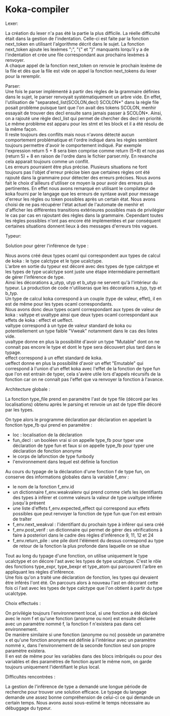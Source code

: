 # Koka-compiler
Lexer:

La création du lexer n'a pas été la partie la plus difficile. La réelle difficulté était dans la gestion de l'indentation. Celle-ci est faite par la fonction next_token en utilisant l'algorithme décrit dans le sujet. La fonction next_token ajoute les lexèmes ";", "{" et "}" manquants  lorqu'il y a de l'indentation et crée une file correspondant aux prochains lexèmes à renvoyer.  
A chaque appel de la fonction next_token on renvoie le prochain lexème de la file et dès que la file est vide on appel la fonction next_tokens du lexer pour la reremplir.

Parser:  
Une fois le parser implémenté à partir des règles de la grammaire définies dans le sujet, le parser renvoyait systématiquement un arbre vide. En effet, l'utilisation de "separated_list(SCOLON,decl) SCOLON*" dans la règle file posait problème puisque tant que l'on avait des tokens SCOLON, menhir essayait de trouver des decl ensuite sans jamais passer à SCOLON*. Ainsi, on a rajouté une règle decl_list qui permet de chercher des decl en priorité. Le même problème est apparu pour les stmt et les block et il a été résolu de la même façon.  
Il reste toujours des conflits mais nous n'avons détecté aucun comportement problématique et l'ordre indiqué dans les règles semblent toujours permettre d'avoir le comportement indiqué. Par exemple l'expression return 5 + 8 sera bien comprise comme return (5+8) et non pas (return 5) + 8 en raison de l'ordre dans le fichier parser.mly. En revanche cela apparait toujours comme un conflit.   
Les erreurs pourraient être plus précise. Plusieurs situations ne font toujours pas l'objet d'erreur précise bien que certaines règles ont été rajouté dans la grammaire pour détecter des erreurs précises. Nous avons fait le choix d'ailleurs d'utiliser ce moyen la pour avoir des erreurs plus pertinentes. En effet nous avons remarqué en utilisant le compilateur de koka fourni par le langage que les erreurs de syntaxe avait pour message d'erreur les règles ou token possibles après un certain état. Nous avons choisi de ne pas récupérer l'état actuel de l'automate de menhir et d'afficher les différentes transitions extérieures possibles mais de privilégier le cas par cas en rajoutant des règles dans la grammaire. Cependant toutes les règles possibles n'ont pas encore été implémentées et par conséquent certaines situations donnent lieux à des messages d'erreurs très vagues. 

Typeur:

Solution pour gérer l'inférence de type :  

Nous avons créé deux types ocaml qui correspondent aux types de calcul de koka : le type calctype et le type ucalctype.  
L'arbre en sortie du typeur est décoré avec des types de type calctype et les types de type ucalctype sont juste une étape intermédiaire permettant de gérer l'inférence de type.  
Ainsi les décorations a_utyp, utyp et b_utyp ne servent qu'à l'intérieur du typeur. La production de code n'utiliseras que les décorations a_typ, typ et b_typ.  
Un type de calcul koka correspond à un couple (type de valeur, effet), il en est de même pour les types ocaml correspondants.  
Nous avons donc deux types ocaml correspondant aux types de valeur de koka : valtype et uvaltype ainsi que deux types ocaml correspondant aux effets de koka : effect et ueffect.  
valtype correspond à un type de valeur standard de koka ou potentiellement un type faible "Vweak" notamment dans le cas des listes vide.  
uvaltype donne en plus la possibilité d'avoir un type "Mutable" dont on ne connait pas encore le type et dont le type sera découvert plus tard dans le typage.  
effect correspond à un effet standard de koka.  
ueffect donne en plus la possibilité d'avoir un effet "Emutable" qui correspond à l'union d'un effet koka avec l'effet de la fonction de type fun que l'on est entrain de typer, cela s'avère utile lors d'appels récursifs de la fonction car on ne connaît pas l'effet que va renvoyer la fonction à l'avance.  

Architecture globale :

La fonction type_file prend en paramètre l'ast de type file (décoré par les localisations) obtenu après le parsing et renvoie un ast de type tfile décoré par les types.

On type alors le programme déclaration par déclaration en appelant la fonction type_fb qui prend en paramètre :  
- loc : localisation de la déclaration  
- fun_decl : un booléen vrai si on appelle type_fb pour typer une déclaration de type fun et faux si on appelle type_fb pour typer une déclaration de fonction anonyme  
- le corps de lafonction de type funbody  
- l'environnement dans lequel est définie la fonction  

Au cours du typage de la déclaration d'une fonction f de type fun, on conserve des informations globales dans la variable f_env :  
- le nom de la fonction f_env.id  
- un dictionnaire f_env.weakvalenv qui prend comme clefs les identifiants des types à inférer et comme valeurs la valeur de type uvaltype inférée jusqu'à présent  
- une liste d'effets f_env.expected_effect qui correspond aux effets possibles que peut renvoyer la fonction de type fun que l'on est entrain de traîter  
- f_env.next_weakval : l'identifiant du prochain type à inférer qui sera créé  
- f_env.post_verif : un dictionnaire qui permet de gérer des vérifications à faire à posteriori dans le cadre des règles d'inférence 9, 11, 12 et 24  
- f_env.return_pile : une pile dont l'élément du dessus correspond au type de retour de la fonction la plus profonde dans laquelle on se situe  

Tout au long du typage d'une fonction, on utilise uniquement le type ucalctype et on décore l'ast avec les types de type ucalctype. C'est le rôle des fonctions type_expr, type_bexpr et type_atom qui parcourent l'arbre en appliquant les règles d'inférence.  
Une fois qu'on a traité une déclaration de fonction, les types qui devaient être inférés l'ont été. On parcours alors à nouveau l'ast en décorant cette fois ci l'ast avec les types de type calctype que l'on obtient à partir du type ucalctype.  

Choix effectués :

On privilégie toujours l'environnement local, si une fonction a été déclaré avec le nom f et qu'une fonction (anonyme ou non) est ensuite déclarée avec un paramètre nommé f, la fonction f n'existera pas dans cet environnement.  
De manière similaire si une fonction (anonyme ou no) possède un paramètre x et qu'une fonction anonyme est définie à l'intérieur avec un paramètre nommé x, dans l'environnement de la seconde fonction seul son propre paramètre existera.  
Il en est de même pour les variables dans des blocs imbriqués ou  pour des variables et des paramètres de fonction ayant le même nom, on garde toujours uniquement l'identifiant le plus local.  

Difficultés rencontrées :

La gestion de l'inférence de type a demandé une longue période de recherche pour trouver une solution efficace. Le typage du langage demande une assez bonne compréhension de celui-ci ce qui demande un certain temps. Nous avons aussi sous-estimé le temps nécessaire au débuggage du typeur.
